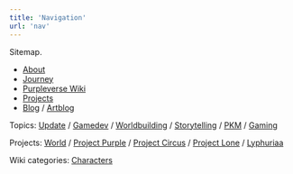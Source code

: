 ```yaml
---
title: 'Navigation'
url: 'nav'
---
```


Sitemap.

- [About](/about)
- [Journey](/journey)
- [Purpleverse Wiki](/world)
- [Projects](/projects)
- [Blog](/blog) / [Artblog](/artblog)

Topics: [Update](/topics/update) / [Gamedev](/topics/gamedev) / [Worldbuilding](/topics/worldbuilding) / [Storytelling](/topics/storytelling) / [PKM](/topics/pkm) / [Gaming](/topics/gaming)

Projects: [World](/projects/world) / [Project Purple](/projects/purple) / [Project Circus](/projects/circus) / [Project Lone](/projects/lone) / [Lyphuriaa](/projects/lyphuriaa)

Wiki categories: [Characters](/categories/characters)